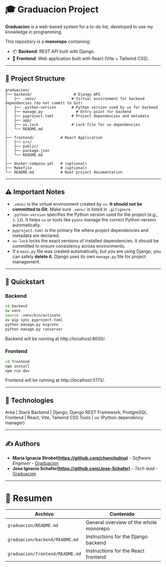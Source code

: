 # 🎓 Graduacion Project

**Graduacion** is a web-based system for a to-do list, developed to use my knowledge in programming.

This repository is a **monorepo** containing:

- 📦 **Backend**: REST API built with Django.
- 🎨 **Frontend**: Web application built with React (Vite + Tailwind CSS).

---

## 📂 Project Structure
```plaintext
graduacion/
├── backend/                   # Django API
│   ├── .venv/                # Virtual environment for backend dependencies (do not commit to Git)
│   ├── .python-version       # Python version used by uv for backend
│   ├── manage.py               # Entry point for backend
│   ├── pyproject.toml        # Project dependencies and metadata
│   ├── app/
│   ├── uv.lock               # Lock file for uv dependencies
│   └── README.md
│
├── frontend/            # React Application
│   ├── src/
│   ├── public/
│   ├── package.json
│   └── README.md
│
├── docker-compose.yml   # (optional)
├── Makefile             # (optional)
└── README.md            # Root project documentation
```


---

## ⚠️ Important Notes

- `.venv/` is the virtual environment created by `uv`. **It should not be committed to Git**. Make sure `.venv/` is listed in `.gitignore`.
- `.python-version` specifies the Python version used for the project (e.g., `3.12`). It helps `uv` or tools like `pyenv` manage the correct Python version automatically.
- `pyproject.toml` is the primary file where project dependencies and metadata are declared.
- `uv.lock` locks the exact versions of installed dependencies. It should be committed to ensure consistency across environments.
- If a `main.py` file was created automatically, but you are using Django, you can safely **delete it**. Django uses its own `manage.py` file for project management.

---

## 🚀 Quickstart

### Backend

```bash
cd backend
uv venv
source .venv/bin/activate
uv pip sync pyproject.toml
python manage.py migrate
python manage.py runserver
```
Backend will be running at http://localhost:8000/.

### Frontend

```bash
cd frontend
npm install
npm run dev
```
Frontend will be running at http://localhost:5173/.

---

## 🧱 Technologies

Area | Stack
Backend | Django, Django REST Framework, PostgreSQL
Frontend | React, Vite, Tailwind CSS
Tools | uv (Python dependency manager)

---

## ✍️ Authors

- **Maria Ignacia Strobel(https://github.com/chanchulina)** - *Software Engineer* - [Graduacion](https://github.com/chanchulina/Graduacion)
- **Jose Ignacio Schafer(https://github.com/Jose-Schafer)** - *Tech lead* - [Graduacion](https://github.com/Jose-Schafer/Graduacion)

---

# 🎯 Resumen

| Archivo            | Contenido                                                  |
|---------------------|-------------------------------------------------------------|
| `graduacion/README.md` | General overview of the whole monorepo |
| `graduacion/backend/README.md` | Instructions for the Django backend |
| `graduacion/frontend/README.md` | Instructions for the React frontend |
